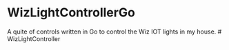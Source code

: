 # WizLightControllerGo
A quite of controls written in Go to control the Wiz IOT lights in my house.
#   W i z L i g h t C o n t r o l l e r  
 